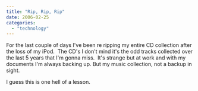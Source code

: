```yaml
---
title: "Rip, Rip, Rip"
date: 2006-02-25
categories: 
  - "technology"
---
```


For the last couple of days I've been re ripping my entire CD collection after the loss of my iPod.  The CD's I don't mind it's the odd tracks collected over the last 5 years that I'm gonna miss.  It's strange but at work and with my documents I'm always backing up. But my music collection, not a backup in sight.

I guess this is one hell of a lesson.
